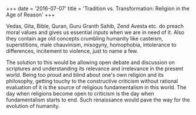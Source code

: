 +++
date = '2016-07-07'
title = 'Tradition vs. Transformation: Religion in the Age of Reason'
+++

Vedas, Gita, Bible, Quran, Guru Granth Sahib, Zend Avesta etc. do preach moral values and gives us essential inputs when we are in need of it. Also they contain age old concepts crumbling humanity like casteism, superstitions, male chauvinism, misogyny, homophobia, intolerance to differences, incitement to violence, just to name a few.
 
The solution to this would be allowing open debate and discussion on scriptures and understanding its relevance and irrelevance in the present world. Being too proud and blind about one's own religion and its philosophy, getting touchy to the constructive criticism without rational evaluation of it is the source of religious fundamentalism in this world. The day when religions become open to criticism is the day when fundamentalism starts to end. Such renaissance would pave the way for the evolution of humanity.
